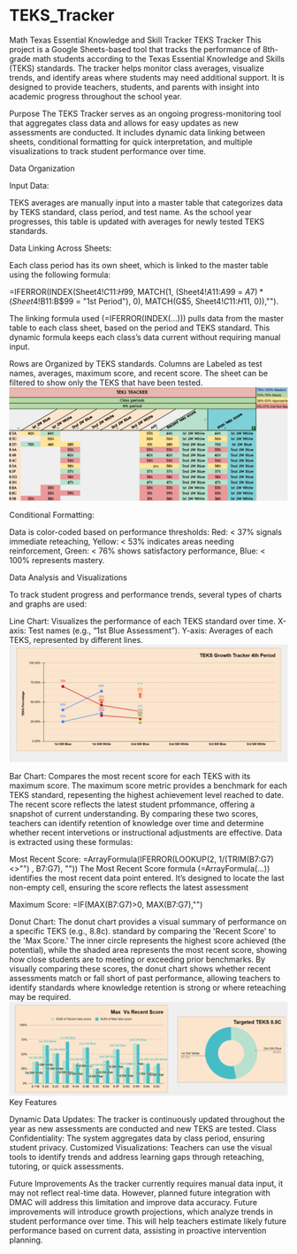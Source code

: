# TEKS_Tracker
Math Texas Essential Knowledge and Skill Tracker 
TEKS Tracker
This project is a Google Sheets-based tool that tracks the performance of 8th-grade math students according to the Texas Essential Knowledge and Skills (TEKS) standards. The tracker helps monitor class averages, visualize trends, and identify areas where students may need additional support. It is designed to provide teachers, students, and parents with insight into academic progress throughout the school year.

Purpose
The TEKS Tracker serves as an ongoing progress-monitoring tool that aggregates class data and allows for easy updates as new assessments are conducted. It includes dynamic data linking between sheets, conditional formatting for quick interpretation, and multiple visualizations to track student performance over time.


Data Organization

Input Data:

TEKS averages are manually input into a master table that categorizes data by TEKS standard, class period, and test name.
As the school year progresses, this table is updated with averages for newly tested TEKS standards.

Data Linking Across Sheets:

Each class period has its own sheet, which is linked to the master table using the following formula:

=IFERROR(INDEX(Sheet4!$C$11:$H$99, MATCH(1, (Sheet4!$A$11:$A$99 = $A7) * (Sheet4!$B$11:$B$99 = "1st Period"), 0), MATCH(G$5, Sheet4!$C$11:$H$11, 0)),""). 

The linking formula used (=IFERROR(INDEX(...))) pulls data from the master table to each class sheet, based on the period and TEKS standard. This dynamic formula keeps each class’s data current without requiring manual input.

Rows are Organized by TEKS standards.
Columns are Labeled as test names, averages, maximum score, and recent score.
The sheet can be filtered to show only the TEKS that have been tested.
![Main Dashboard](main-dashboard.PNG)

Conditional Formatting:

Data is color-coded based on performance thresholds:
Red: < 37% signals immediate reteaching,
Yellow: < 53% indicates areas needing reinforcement,
Green: < 76% shows satisfactory performance,
Blue: < 100% represents mastery.

Data Analysis and Visualizations

To track student progress and performance trends, several types of charts and graphs are used:

  Line Chart:
  Visualizes the performance of each TEKS standard over time.
  X-axis: Test names (e.g., “1st Blue Assessment”).
  Y-axis: Averages of each TEKS, represented by different lines.
  ![TEKS Growth Tracker](teks-growth-tracker-line-graph.PNG)

  Bar Chart:
  Compares the most recent score for each TEKS with its maximum score. The maximum score metric provides a benchmark for each TEKS standard, repesenting the highest achievement level reached to date. The recent score reflects the latest student prfommance, offering a snapshot of current understanding. By comparing these two scores, teachers can identify retention of knowledge over time and determine whether recent intervetions or instructional adjustments are effective. 
  Data is extracted using these formulas:

Most Recent Score:
  =ArrayFormula(IFERROR(LOOKUP(2, 1/(TRIM(B7:G7)<>"") , B7:G7), ""))
The Most Recent Score formula (=ArrayFormula(...)) identifies the most recent data point entered. It’s designed to locate the last non-empty cell, ensuring the score reflects the latest assessment

Maximum Score:
  =IF(MAX(B7:G7)>0, MAX(B7:G7),"")

Donut Chart: The donut chart provides a visual summary of performance on a specific TEKS (e.g., 8.8c). standard by comparing the 'Recent Score' to the 'Max Score.' The inner circle represents the highest score achieved (the potential), while the shaded area represents the most recent score, showing how close students are to meeting or exceeding prior benchmarks. By visually comparing these scores, the donut chart shows whether recent assessments match or fall short of past performance, allowing teachers to identify standards where knowledge retention is strong or where reteaching may be required.
![Max Vs. Recent TEKS Score](max-vs-recent-score.PNG)
Key Features

  Dynamic Data Updates: The tracker is continuously updated throughout the     year as new assessments are conducted and new TEKS are tested.
  Class Confidentiality: The system aggregates data by class period,           ensuring student privacy.
  Customized Visualizations: Teachers can use the visual tools to identify     trends and address learning gaps through reteaching, tutoring, or quick      assessments.

Future Improvements
As the tracker currently requires manual data input, it may not reflect real-time data. However, planned future integration with DMAC will address this limitation and improve data accuracy. Future improvements will introduce growth projections, which analyze trends in student performance over time. This will help teachers estimate likely future performance based on current data, assisting in proactive intervention planning.

